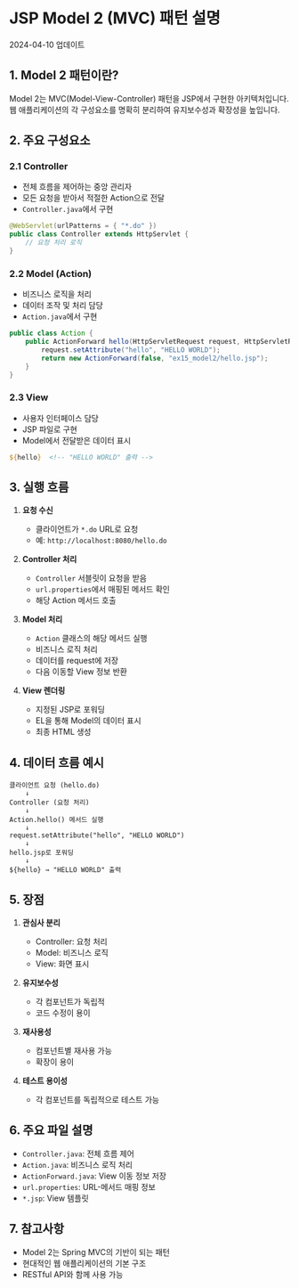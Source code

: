# JSP Model 2 (MVC) 패턴 설명
2024-04-10 업데이트

## 1. Model 2 패턴이란?
Model 2는 MVC(Model-View-Controller) 패턴을 JSP에서 구현한 아키텍처입니다. 웹 애플리케이션의 각 구성요소를 명확히 분리하여 유지보수성과 확장성을 높입니다.

## 2. 주요 구성요소

### 2.1 Controller
- 전체 흐름을 제어하는 중앙 관리자
- 모든 요청을 받아서 적절한 Action으로 전달
- `Controller.java`에서 구현
```java
@WebServlet(urlPatterns = { "*.do" })
public class Controller extends HttpServlet {
    // 요청 처리 로직
}
```

### 2.2 Model (Action)
- 비즈니스 로직을 처리
- 데이터 조작 및 처리 담당
- `Action.java`에서 구현
```java
public class Action {
    public ActionForward hello(HttpServletRequest request, HttpServletResponse response) {
        request.setAttribute("hello", "HELLO WORLD");
        return new ActionForward(false, "ex15_model2/hello.jsp");
    }
}
```

### 2.3 View
- 사용자 인터페이스 담당
- JSP 파일로 구현
- Model에서 전달받은 데이터 표시
```jsp
${hello}  <!-- "HELLO WORLD" 출력 -->
```

## 3. 실행 흐름

1. **요청 수신**
   - 클라이언트가 `*.do` URL로 요청
   - 예: `http://localhost:8080/hello.do`

2. **Controller 처리**
   - `Controller` 서블릿이 요청을 받음
   - `url.properties`에서 매핑된 메서드 확인
   - 해당 Action 메서드 호출

3. **Model 처리**
   - `Action` 클래스의 해당 메서드 실행
   - 비즈니스 로직 처리
   - 데이터를 request에 저장
   - 다음 이동할 View 정보 반환

4. **View 렌더링**
   - 지정된 JSP로 포워딩
   - EL을 통해 Model의 데이터 표시
   - 최종 HTML 생성

## 4. 데이터 흐름 예시
```
클라이언트 요청 (hello.do)
    ↓
Controller (요청 처리)
    ↓
Action.hello() 메서드 실행
    ↓
request.setAttribute("hello", "HELLO WORLD")
    ↓
hello.jsp로 포워딩
    ↓
${hello} → "HELLO WORLD" 출력
```

## 5. 장점
1. **관심사 분리**
   - Controller: 요청 처리
   - Model: 비즈니스 로직
   - View: 화면 표시

2. **유지보수성**
   - 각 컴포넌트가 독립적
   - 코드 수정이 용이

3. **재사용성**
   - 컴포넌트별 재사용 가능
   - 확장이 용이

4. **테스트 용이성**
   - 각 컴포넌트를 독립적으로 테스트 가능

## 6. 주요 파일 설명
- `Controller.java`: 전체 흐름 제어
- `Action.java`: 비즈니스 로직 처리
- `ActionForward.java`: View 이동 정보 저장
- `url.properties`: URL-메서드 매핑 정보
- `*.jsp`: View 템플릿

## 7. 참고사항
- Model 2는 Spring MVC의 기반이 되는 패턴
- 현대적인 웹 애플리케이션의 기본 구조
- RESTful API와 함께 사용 가능 